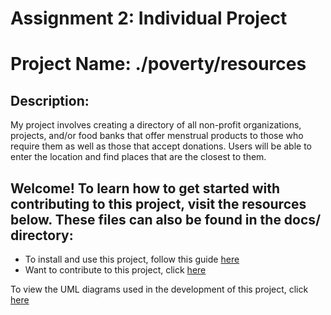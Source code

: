 # **Assignment 2:** Individual Project
# Project Name: ./poverty/resources

## Description:
My project involves creating a directory of all non-profit organizations, projects, and/or food banks that offer menstrual products to those who require them as well as those that accept donations. Users will be able to enter the location and find places that are the closest to them.


## Welcome! To learn how to get started with contributing to this project, visit the resources below. These files can also be found in the docs/ directory:
* To install and use this project, follow this guide [here](./docs/Installation_Guide.md)
* Want to contribute to this project, click [here](./docs/Contributions.md)


To view the UML diagrams used in the development of this project, click [here](./docs/diagrams/)

